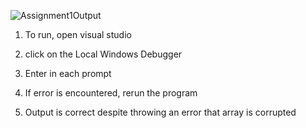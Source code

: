 ![Assignment1Output](https://github.com/user-attachments/assets/e86db568-e6c8-4426-9c1e-556c48e9f948)

1) To run, open visual studio

2) click on the Local Windows Debugger

3) Enter in each prompt

4) If error is encountered, rerun the program

5) Output is correct despite throwing an error that array is corrupted


